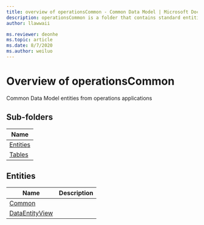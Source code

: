 ```yaml
---
title: overview of operationsCommon - Common Data Model | Microsoft Docs
description: operationsCommon is a folder that contains standard entities related to the Common Data Model.
author: llawwaii

ms.reviewer: deonhe
ms.topic: article
ms.date: 8/7/2020
ms.author: weiluo
---
```


# Overview of operationsCommon

Common Data Model entities from operations applications  

## Sub-folders

|Name|
|---|
|[Entities](Entities/overview.md)|
|[Tables](Tables/overview.md)|




## Entities

|Name|Description|
|---|---|
|[Common](Common.md)||
|[DataEntityView](DataEntityView.md)||
